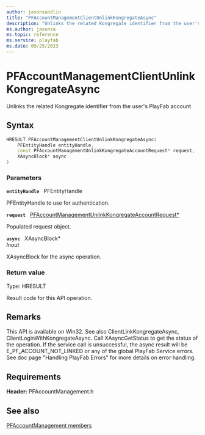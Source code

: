 ```yaml
---
author: jasonsandlin
title: "PFAccountManagementClientUnlinkKongregateAsync"
description: "Unlinks the related Kongregate identifier from the user's PlayFab account"
ms.author: jasonsa
ms.topic: reference
ms.service: playfab
ms.date: 09/25/2023
---
```


# PFAccountManagementClientUnlinkKongregateAsync  

Unlinks the related Kongregate identifier from the user's PlayFab account  

## Syntax  
  
```cpp
HRESULT PFAccountManagementClientUnlinkKongregateAsync(  
    PFEntityHandle entityHandle,  
    const PFAccountManagementUnlinkKongregateAccountRequest* request,  
    XAsyncBlock* async  
)  
```  
  
### Parameters  
  
**`entityHandle`** &nbsp; PFEntityHandle  
  
PFEntityHandle to use for authentication.  
  
**`request`** &nbsp; [PFAccountManagementUnlinkKongregateAccountRequest*](../../pfaccountmanagementtypes/structs/pfaccountmanagementunlinkkongregateaccountrequest.md)  
  
Populated request object.  
  
**`async`** &nbsp; XAsyncBlock*  
*_Inout_*  
  
XAsyncBlock for the async operation.  
  
  
### Return value
Type: HRESULT
  
Result code for this API operation.
  
## Remarks  
  
This API is available on Win32. See also ClientLinkKongregateAsync, ClientLoginWithKongregateAsync. Call XAsyncGetStatus to get the status of the operation. If the service call is unsuccessful, the async result will be E_PF_ACCOUNT_NOT_LINKED or any of the global PlayFab Service errors. See doc page "Handling PlayFab Errors" for more details on error handling.
  
## Requirements  
  
**Header:** PFAccountManagement.h
  
## See also  
[PFAccountManagement members](../pfaccountmanagement_members.md)  

  
  
